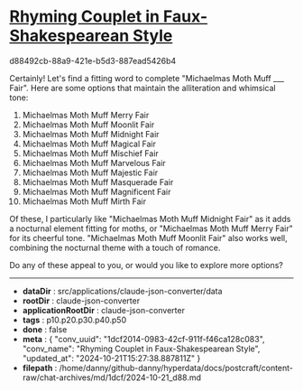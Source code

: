 # [Rhyming Couplet in Faux-Shakespearean Style](https://claude.ai/chat/1dcf2014-0983-42cf-911f-f46ca128c083)

d88492cb-88a9-421e-b5d3-887ead5426b4

 Certainly! Let's find a fitting word to complete "Michaelmas Moth Muff ___ Fair". Here are some options that maintain the alliteration and whimsical tone:

1. Michaelmas Moth Muff Merry Fair
2. Michaelmas Moth Muff Moonlit Fair
3. Michaelmas Moth Muff Midnight Fair
4. Michaelmas Moth Muff Magical Fair
5. Michaelmas Moth Muff Mischief Fair
6. Michaelmas Moth Muff Marvelous Fair
7. Michaelmas Moth Muff Majestic Fair
8. Michaelmas Moth Muff Masquerade Fair
9. Michaelmas Moth Muff Magnificent Fair
10. Michaelmas Moth Muff Mirth Fair

Of these, I particularly like "Michaelmas Moth Muff Midnight Fair" as it adds a nocturnal element fitting for moths, or "Michaelmas Moth Muff Merry Fair" for its cheerful tone. "Michaelmas Moth Muff Moonlit Fair" also works well, combining the nocturnal theme with a touch of romance.

Do any of these appeal to you, or would you like to explore more options?

---

* **dataDir** : src/applications/claude-json-converter/data
* **rootDir** : claude-json-converter
* **applicationRootDir** : claude-json-converter
* **tags** : p10.p20.p30.p40.p50
* **done** : false
* **meta** : {
  "conv_uuid": "1dcf2014-0983-42cf-911f-f46ca128c083",
  "conv_name": "Rhyming Couplet in Faux-Shakespearean Style",
  "updated_at": "2024-10-21T15:27:38.887811Z"
}
* **filepath** : /home/danny/github-danny/hyperdata/docs/postcraft/content-raw/chat-archives/md/1dcf/2024-10-21_d88.md